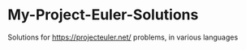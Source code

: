 # My-Project-Euler-Solutions  
Solutions for https://projecteuler.net/ problems, in various languages
